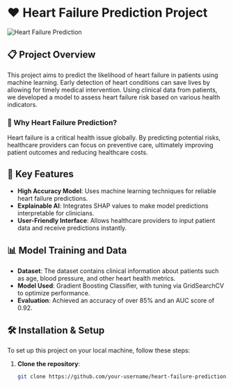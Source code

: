 # ❤️ Heart Failure Prediction Project

![Heart Failure Prediction](https://media.giphy.com/media/3o6ZsR7d9djGxI53ug/giphy.gif)

## 📋 Project Overview
This project aims to predict the likelihood of heart failure in patients using machine learning. Early detection of heart conditions can save lives by allowing for timely medical intervention. Using clinical data from patients, we developed a model to assess heart failure risk based on various health indicators.

### 🌟 Why Heart Failure Prediction?
Heart failure is a critical health issue globally. By predicting potential risks, healthcare providers can focus on preventive care, ultimately improving patient outcomes and reducing healthcare costs.

## 🚀 Key Features
- **High Accuracy Model**: Uses machine learning techniques for reliable heart failure predictions.
- **Explainable AI**: Integrates SHAP values to make model predictions interpretable for clinicians.
- **User-Friendly Interface**: Allows healthcare providers to input patient data and receive predictions instantly.

## 📊 Model Training and Data
- **Dataset**: The dataset contains clinical information about patients such as age, blood pressure, and other heart health metrics.
- **Model Used**: Gradient Boosting Classifier, with tuning via GridSearchCV to optimize performance.
- **Evaluation**: Achieved an accuracy of over 85% and an AUC score of 0.92.

## 🛠️ Installation & Setup
To set up this project on your local machine, follow these steps:

1. **Clone the repository**:
   ```bash
   git clone https://github.com/your-username/heart-failure-prediction.git
